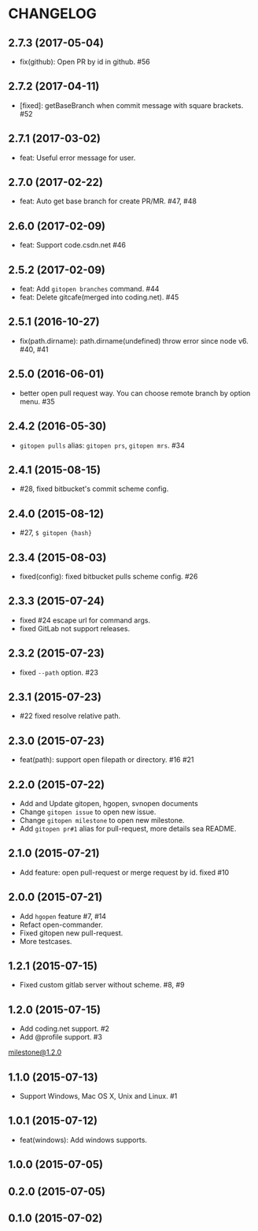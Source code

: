 
# CHANGELOG

## 2.7.3 (2017-05-04)

- fix(github): Open PR by id in github. #56

## 2.7.2 (2017-04-11)

- [fixed]: getBaseBranch when commit message with square brackets. #52

## 2.7.1 (2017-03-02)

- feat: Useful error message for user.

## 2.7.0 (2017-02-22)

- feat: Auto get base branch for create PR/MR. #47, #48

## 2.6.0 (2017-02-09)

- feat: Support code.csdn.net #46

## 2.5.2 (2017-02-09)

- feat: Add `gitopen branches` command. #44
- feat: Delete gitcafe(merged into coding.net). #45

## 2.5.1 (2016-10-27)

* fix(path.dirname): path.dirname(undefined) throw error since node v6. #40, #41

## 2.5.0 (2016-06-01)

* better open pull request way. You can choose remote branch by option menu. #35

## 2.4.2 (2016-05-30)

* `gitopen pulls` alias: `gitopen prs`, `gitopen mrs`. #34

## 2.4.1 (2015-08-15)

* #28, fixed bitbucket's commit scheme config.

## 2.4.0 (2015-08-12)

* #27, `$ gitopen {hash}`

## 2.3.4 (2015-08-03)

* fixed(config): fixed bitbucket pulls scheme config. #26

## 2.3.3 (2015-07-24)

* fixed #24 escape url for command args.
* fixed GitLab not support releases.

## 2.3.2 (2015-07-23)

* fixed `--path` option. #23

## 2.3.1 (2015-07-23)

* #22 fixed resolve relative path.

## 2.3.0 (2015-07-23)

* feat(path): support open filepath or directory. #16 #21

## 2.2.0 (2015-07-22)

* Add and Update gitopen, hgopen, svnopen documents
* Change `gitopen issue` to open new issue.
* Change `gitopen milestone` to open new milestone.
* Add `gitopen pr#1` alias for pull-request, more details sea README.

## 2.1.0 (2015-07-21)

* Add feature: open pull-request or merge request by id. fixed #10

## 2.0.0 (2015-07-21)

* Add `hgopen` feature #7, #14
* Refact open-commander.
* Fixed gitopen new pull-request.
* More testcases.

## 1.2.1 (2015-07-15)

* Fixed custom gitlab server without scheme. #8, #9

## 1.2.0 (2015-07-15)

* Add coding.net support. #2
* Add @profile support. #3

[milestone@1.2.0](https://github.com/hotoo/gitopen/issues?q=milestone%3A1.2.0)

## 1.1.0 (2015-07-13)

* Support Windows, Mac OS X, Unix and Linux. #1

## 1.0.1 (2015-07-12)

* feat(windows): Add windows supports.

## 1.0.0 (2015-07-05)

## 0.2.0 (2015-07-05)

## 0.1.0 (2015-07-02)
